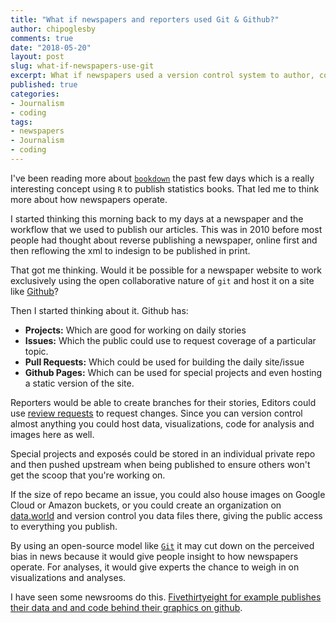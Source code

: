 ```yaml
---
title: "What if newspapers and reporters used Git & Github?"
author: chipoglesby
comments: true
date: "2018-05-20"
layout: post
slug: what-if-newspapers-use-git
excerpt: What if newspapers used a version control system to author, collaborate and publish all of their work? Would that be possible?
published: true
categories:
- Journalism
- coding
tags:
- newspapers
- Journalism
- coding
---
```


I've been reading more about [`bookdown`](https://bookdown.org/) the past
few days which is a really interesting concept using `R` to publish statistics
books. That led me to think more about how newspapers operate.

I started thinking this morning back to my days at a newspaper and the workflow
that we used to publish our articles. This was in 2010 before most people had
thought about reverse publishing a newspaper, online first and then reflowing
the xml to indesign to be published in print.

That got me thinking. Would it be possible for a newspaper website to work
exclusively using the open collaborative nature of `git` and host it on a site
like [Github](https://github.com)?

Then I started thinking about it. Github has:

 * **Projects:** Which are good for working on daily stories
 * **Issues:** Which the public could use to request coverage of a particular
 topic.
 * **Pull Requests:** Which could be used for building the daily site/issue
 * **Github Pages:** Which can be used for special projects and even hosting a
 static version of the site.

Reporters would be able to create branches for their stories, Editors could use
[review requests](https://blog.github.com/2016-12-07-introducing-review-requests/)
to request changes. Since you can version control almost anything you could host 
data, visualizations, code for analysis and images here as well.

Special projects and exposés could be stored in an individual private repo
and then pushed upstream when being published to ensure others won't get the
scoop that you're working on.

If the size of repo became an issue, you could also house images on Google Cloud
or Amazon buckets, or you could create an organization on
[data.world](https://data.world/) and version control you data files there,
giving the public access to everything you publish.

By using an open-source model like [`Git`](https://git-scm.com/) it may cut down on
the perceived bias in news because it would give people insight to how newspapers
operate. For analyses, it would give experts the chance to weigh in on
visualizations and analyses.

I have seen some newsrooms do this. [Fivethirtyeight for example publishes
their data and and code behind their graphics on github](https://github.com/fivethirtyeight).
